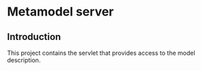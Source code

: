 # Metamodel server

## Introduction

This project contains the servlet that provides access to the model
description.
